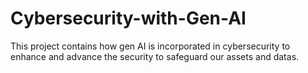 # Cybersecurity-with-Gen-AI
This project contains how gen AI is incorporated in cybersecurity to enhance and advance the security to safeguard our assets and datas.
